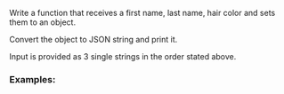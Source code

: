 Write a function that receives a first name, last name, hair color and sets them to an object.

Convert the object to JSON string and print it.

Input is provided as 3 single strings in the order stated above.

### Examples:

